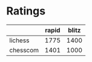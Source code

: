 # Ratings

|          | rapid | blitz |
|----------|-------|-------|
| lichess  | 1775 | 1400 |
| chesscom | 1401 | 1000 |
